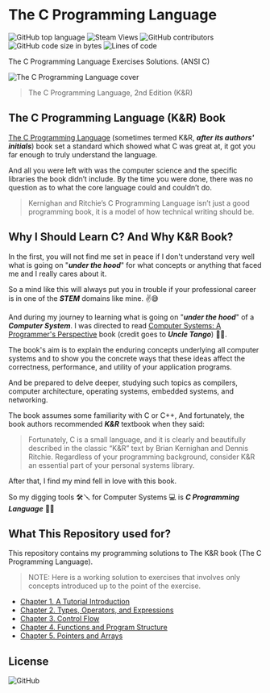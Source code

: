 # The C Programming Language

![GitHub top language](https://img.shields.io/github/languages/top/omerhassan/the-c-programming-language)
![Steam Views](https://img.shields.io/steam/views/100)
![GitHub contributors](https://img.shields.io/github/contributors/omerhassan/the-c-programming-language)
![GitHub code size in bytes](https://img.shields.io/github/languages/code-size/omerhassan/the-c-programming-language?color=lightgrey)
![Lines of code](https://img.shields.io/tokei/lines/github/omerhassan/the-c-programming-language?color=important)

The C Programming Language Exercises Solutions. (ANSI C)

![The C Programming Language cover](https://images-na.ssl-images-amazon.com/images/I/411ejyE8obL._SX377_BO1,204,203,200_.jpg)

> The C Programming Language, 2nd Edition (K&R)

## The C Programming Language (K&R) Book

[The C Programming Language](https://www.amazon.com/Programming-Language-2nd-Brian-Kernighan/dp/0131103628) (sometimes termed K&R, ***after its authors' initials***) book set a standard which showed what C was great at, it got you far enough to truly understand the language.

And all you were left with was the computer science and the specific libraries the book didn’t  include. By the time you were done, there was no question as to what the core language could and couldn’t do.

> Kernighan and Ritchie’s C Programming Language isn’t just a good programming book, it is a model of how technical writing should be.

## Why I Should Learn C? And Why K&R Book?

In the first, you will not find me set in peace if I don't understand very well what is going on "***under the hood***" for what concepts or anything that faced me and I really cares about it.

So a mind like this will always put you in trouble if your professional career is in one of the ***STEM*** domains like mine. :v::sweat_smile:

And during my journey to learning what is going on "***under the hood***" of a ***Computer System***.
I was directed to read [Computer Systems: A Programmer's Perspective](<https://www.amazon.com/Computer-Systems-Programmers-Perspective-3rd/dp/013409266X/ref=asc_df_013409266X/?tag=hyprod-20&linkCode=df0&hvadid=312045876164&hvpos=&hvnetw=g&hvrand=12521604797624836547&hvpone=&hvptwo=&hvqmt=&hvdev=c&hvdvcmdl=&hvlocint=&hvlocphy=2840&hvtargid=pla-434658419254&psc=1>) book (credit goes to ***Uncle Tango***) :love_you_gesture::sunglasses:.

The book's aim is to explain the enduring concepts underlying all computer systems and to show you the concrete ways that these ideas affect the correctness, performance, and utility of your application programs. 

And be prepared to delve deeper, studying such topics as compilers, computer architecture, operating systems, embedded systems, and networking.

The book assumes some familiarity with C or C++, And fortunately, the book authors recommended ***K&R*** textbook when they said:

> Fortunately, C is a small language, and it is clearly and beautifully described in the classic “K&R” text by Brian Kernighan and Dennis Ritchie. Regardless of your programming background, consider K&R an essential part of your personal systems library.

After that, I find my mind fell in love with this book.

So my digging tools :hammer_and_wrench::screwdriver: for Computer Systems :computer: is ***C Programming Language*** :metal::nerd_face:

## What This Repository used for?

This repository contains my programming solutions to The K&R book (The C Programming Language).

> NOTE: Here is a working solution to exercises that involves only concepts introduced up to the point of the exercise.

- [Chapter 1. A Tutorial Introduction](https://github.com/omerhassan/The_C_Programming_Language/tree/master/Chapter%201.%20A%20Tutorial%20Introduction)
- [Chapter 2. Types, Operators, and Expressions](https://github.com/omerhassan/The_C_Programming_Language/tree/master/Chapter%202.%20Types%2C%20Operators%2C%20and%20Expressions)
- [Chapter 3. Control Flow](https://github.com/omerhassan/The_C_Programming_Language/tree/master/Chapter%203.%20Control%20Flow)
- [Chapter 4. Functions and Program Structure](https://github.com/omerhassan/The_C_Programming_Language/tree/master/Chapter%204.%20Functions%20and%20Program%20Structure)
- [Chapter 5. Pointers and Arrays](https://github.com/omerhassan/The_C_Programming_Language/tree/master/Chapter%205.%20Pointers%20and%20Arrays)

## License

![GitHub](https://img.shields.io/github/license/omerhassan/The_C_Programming_Language)
